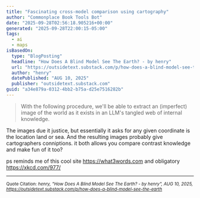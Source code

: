 ```yaml
---
title: "Fascinating cross-model comparison using cartography"
author: "Commonplace Book Tools Bot"
date: "2025-09-28T02:56:18.905216+00:00"
generated: "2025-09-28T22:00:15-05:00"
tags:
  - ai
  - maps
isBasedOn:
  type: "BlogPosting"
  headline: "How Does A Blind Model See The Earth? - by henry"
  url: "https://outsidetext.substack.com/p/how-does-a-blind-model-see-the-earth"
  author: "henry"
  datePublished: "AUG 10, 2025"
  publisher: "outsidetext.substack.com"
guid: "a34e879a-0312-4bb2-b75a-d25e7516282b"
---
```


> With the following procedure, we'll be able to extract an (imperfect) image of the world as it exists in an LLM's tangled web of internal knowledge.

The images due it justice, but essentially it asks for any given coordinate is the location land or sea. And the resulting images probably give cartographers conniptions. it both allows you compare contrast knowledge and make fun of it too?

ps reminds me of this cool site <https://what3words.com> and obligatory <https://xkcd.com/977/>

---

<sub>Quote Citation: <cite>henry, "How Does A Blind Model See The Earth? - by henry", AUG 10, 2025, <a href="https://outsidetext.substack.com/p/how-does-a-blind-model-see-the-earth">https://outsidetext.substack.com/p/how-does-a-blind-model-see-the-earth</a></cite></sub>